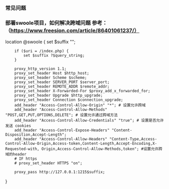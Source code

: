 ### 常见问题

### 部署swoole项目，如何解决跨域问题 参考：（https://www.freesion.com/article/86401061237/）
location @swoole {
        set $suffix "";

        if ($uri = /index.php) {
            set $suffix ?$query_string;
        }

        proxy_http_version 1.1;
        proxy_set_header Host $http_host;
        proxy_set_header Scheme $scheme;
        proxy_set_header SERVER_PORT $server_port;
        proxy_set_header REMOTE_ADDR $remote_addr;
        proxy_set_header X-Forwarded-For $proxy_add_x_forwarded_for;
        proxy_set_header Upgrade $http_upgrade;
        proxy_set_header Connection $connection_upgrade;
        add_header "Access-Control-Allow-Origin" "*"; # 设置允许跨域
        add_header "Access-Control-Allow-Methods" "POST,GET,PUT,OPTIONS,DELETE"; # 设置允许通过跨域方法
        add_header "Access-Control-Allow-Credentials" "true"; # 设置是否允许发送 cookies
        add_header "Access-Control-Expose-Headers" "Content-Disposition,Accept-Length";
        add_header "Access-Control-Allow-Headers" "Content-Type,Access-Control-Allow-Origin,Access-token,Content-Length,Accept-Encoding,X-Requested-with, Origin,Access-Control-Allow-Methods,token"; #设置允许跨域的header
        # IF https
        # proxy_set_header HTTPS "on";

        proxy_pass http://127.0.0.1:1215$suffix;
}

